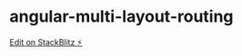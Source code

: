 # angular-multi-layout-routing

[Edit on StackBlitz ⚡️](https://stackblitz.com/edit/angular-multi-layout-routing)